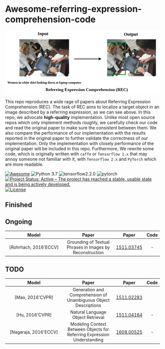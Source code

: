 # Awesome-referring-expression-comprehension-code

![REC](./REC.png)

This repo reproduces a wide rage of papers about Referring Expression Comprehension (REC). The task of REC aims to localize a target object in an image described by a referring expression, as we can see above. In this repo, we advocate **high-quality** implementation. Unlike most open source repos which only implement methods roughly, we carefully check our code and read the original paper to make sure the consistent between them. We also compare the performance of our implementation with the results reported in the original paper to further validate the correctness of our implementation. Only the implementation with closely performance of the original paper will be included in this repo. Furthermore, We rewrite some code, which is originally written with `caffe` or `Tensorflow 1.x` that may annoy someone not familiar with it, with `Tensorflow 2.x` and `PyTorch` which are more readable.

[![Awesome](https://cdn.rawgit.com/sindresorhus/awesome/d7305f38d29fed78fa85652e3a63e154dd8e8829/media/badge.svg)](https://github.com/sindresorhus/awesome) ![Python 3.7](https://img.shields.io/badge/python-3.7-green.svg) ![tensorflow2.2.0](https://img.shields.io/badge/tensorflow-2.2.0-orange) ![pytorch](https://img.shields.io/badge/pytorch-1.5.0-blue) [![Project Status: Active – The project has reached a stable, usable state and is being actively developed.](http://www.repostatus.org/badges/latest/active.svg)](http://www.repostatus.org/#active) [![License](http://img.shields.io/badge/license-MIT-brightgreen.svg?style=flat)](LICENSE.md)

## Finished

## Ongoing
 **Model** | **Paper** | **Paper** | **Code** 
|:-:|:-:|:-:|:-:|
| <div style="width: 130pt">[Rohrhach, 2016'ECCV]</div> | Grounding of Textual Phrases in Images by Reconstruction | [1511.03745](https://arxiv.org/abs/1511.03745)| - |

## TODO

 **Model** | **Paper** | **Paper** | **Code** 
|:-:|:-:|:-:|:-:|
| <div style="width: 130pt">[Mao, 2016'CVPR]</div> |Generation and Comprehension of Unambiguous Object Descriptions| [1511.02283](https://arxiv.org/abs/1511.02283)|  |
| [Hu, 2016'CVPR] | Natural Language Object Retrieval | [1511.04164](https://arxiv.org/abs/1511.04164)| - |
| [Nagaraja, 2016'ECCV] | Modeling Context Between Objects for Referring Expression Understanding | [1608.00525](https://arxiv.org/abs/1608.00525)| - |